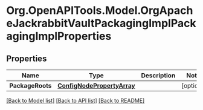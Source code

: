 # Org.OpenAPITools.Model.OrgApacheJackrabbitVaultPackagingImplPackagingImplProperties
## Properties

Name | Type | Description | Notes
------------ | ------------- | ------------- | -------------
**PackageRoots** | [**ConfigNodePropertyArray**](ConfigNodePropertyArray.md) |  | [optional] 

[[Back to Model list]](../README.md#documentation-for-models) [[Back to API list]](../README.md#documentation-for-api-endpoints) [[Back to README]](../README.md)

